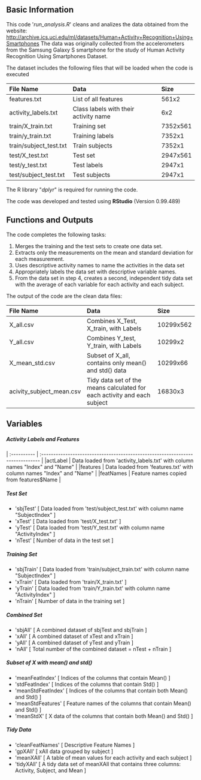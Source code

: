 ## Basic Information

This code '*run_analysis.R*' cleans and analizes the data obtained from the website:
http://archive.ics.uci.edu/ml/datasets/Human+Activity+Recognition+Using+Smartphones
The data was originally collected from the accelerometers from the Samsung Galaxy S smartphone 
for the study of Human Activity Recognition Using Smartphones Dataset.

The dataset includes the following files that will be loaded when the code is executed

| File Name              | Data                                 | Size     |
| :------------------------ |:-------------------------------------- | :---------- | 
| features.txt           | List of all features                 | 561x2    |
| activity_labels.txt    | Class labels with their activity name| 6x2      |
| train/X_train.txt      | Training set                         | 7352x561 |
| train/y_train.txt      | Training labels                      | 7352x1   |
| train/subject_test.txt | Train subjects                       | 7352x1   |
| test/X_test.txt        | Test set                             | 2947x561 |
| test/y_test.txt        | Test labels                          | 2947x1   |
| test/subject_test.txt  | Test subjects                        | 2947x1   |


The R library "*dplyr*" is required for running the code.

The code was developed and tested using **RStudio** (Version 0.99.489)

## Functions and Outputs

The code completes the following tasks:

1. Merges the training and the test sets to create one data set.
2. Extracts only the measurements on the mean and standard deviation for each measurement.
3. Uses descriptive activity names to name the activities in the data set
4. Appropriately labels the data set with descriptive variable names.
5. From the data set in step 4, creates a second, independent tidy data set with the 
   average of each variable for each activity and each subject.

The output of the code are the clean data files:

| File Name                 | Data                                                                     | Size        |
| :------------------------ |:------------------------------------------------------------------------ | :---------- | 
| X_all.csv                 | Combines X_Test, X_train, with Labels                                    | 10299x562   |
| Y_all.csv                 | Combines Y_test, Y_train, with Labels                                    | 10299x2     |
| X_mean_std.csv            | Subset of X_all, contains only mean() and std() data                     | 10299x66    |
| acivity_subject_mean.csv  | Tidy data set of the means calculated for each activity and each subject | 16830x3     | 

## Variables 

##### Activity Labels and Features

| :---------- | :----------------------------------------------------------------------------- |
|actLabel     | Data loaded from 'activity_labels.txt' with column names "Index" and "Name" |
|features     | Data loaded from 'features.txt' with column names "Index" and "Name" |
|featNames    | Feature names copied from features$Name  |

##### Test Set

- 'sbjTest'   [ Data loaded from 'test/subject_test.txt' with column name "SubjectIndex" ]
- 'xTest'     [ Data loaded from 'test/X_test.txt' ]
- 'yTest'     [ Data loaded from 'test/Y_test.txt' with column name "ActivityIndex" ]
- 'nTest'     [ Number of data in the test set ]

##### Training Set

- 'sbjTrain'  [ Data loaded from 'train/subject_train.txt' with column name "SubjectIndex" ]
- 'xTrain'    [ Data loaded from 'train/X_train.txt' ]
- 'yTrain'    [ Data loaded from 'train/Y_train.txt' with column name "ActivityIndex" ]
- 'nTrain'    [ Number of data in the training set ]

##### Combined Set

- 'sbjAll'    [ A combined dataset of sbjTest and sbjTrain ]
- 'xAll'      [ A combined dataset of xTest and xTrain ]
- 'yAll'      [ A combined dataset of yTest and yTrain ]
- 'nAll'      [ Total number of the combined dataset = nTest + nTrain ]

##### Subset of X with mean() and std() 

- 'meanFeatIndex'    [ Indices of the columns that contain Mean() ]
- 'stdFeatIndex'     [ Indices of the columns that contain Std() ]
- 'meanStdFeatIndex' [ Indices of the columns that contain both Mean() and Std() ]
- 'meanStdFeatures'  [ Feature names of the columns that contain Mean() and Std() ]
- 'meanStdX'         [ X data of the columns that contain both Mean() and Std() ]

##### Tidy Data

- 'cleanFeatNames'   [ Descriptive Feature Names ]
- 'gpXAll'           [ xAll data grouped by subject ]
- 'meanXAll'         [ A table of mean values for each activity and each subject ]
- 'tidyXAll'         [ A tidy data set of meanXAll that contains three columns: Activity, Subject, and Mean ]


